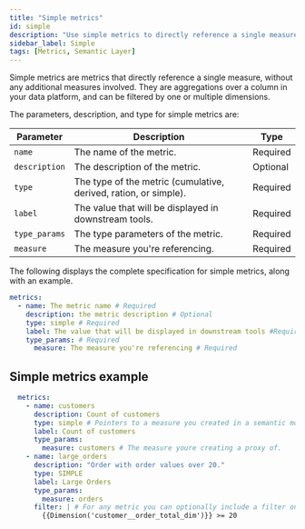 ```yaml
---
title: "Simple metrics"
id: simple
description: "Use simple metrics to directly reference a single measure."
sidebar_label: Simple
tags: [Metrics, Semantic Layer]
---
```


Simple metrics are metrics that directly reference a single measure, without any additional measures involved. They are aggregations over a column in your data platform, and can be filtered by one or multiple dimensions.

 The parameters, description, and type for simple metrics are: 

| Parameter | Description | Type |
| --------- | ----------- | ---- |
| `name` | The name of the metric. | Required |
| `description` | The description of the metric. | Optional |
| `type` | The type of the metric (cumulative, derived, ration, or simple). | Required |
| `label` | The value that will be displayed in downstream tools. | Required |
| `type_params` | The type parameters of the metric. | Required |
| `measure` | The measure you're referencing. | Required |

The following displays the complete specification for simple metrics, along with an example.


```yaml
metrics:
  - name: The metric name # Required
    description: the metric description # Optional
    type: simple # Required
    label: The value that will be displayed in downstream tools #Required
    type_params: # Required
      measure: The measure you're referencing # Required

```

<!-- create_metric not supported yet
:::tip

If you've already defined the measure using the `create_metric: true` parameter, you don't need to create simple metrics. However, if you want to include a filter or in the final metric, you'll need to define and create a simple metric.
:::
-->

## Simple metrics example

```yaml
  metrics: 
    - name: customers
      description: Count of customers
      type: simple # Pointers to a measure you created in a semantic model
      label: Count of customers
      type_params:
        measure: customers # The measure youre creating a proxy of.
    - name: large_orders
      description: "Order with order values over 20."
      type: SIMPLE
      label: Large Orders
      type_params:
        measure: orders
      filter: | # For any metric you can optionally include a filter on dimension values
        {{Dimension('customer__order_total_dim')}} >= 20
```
